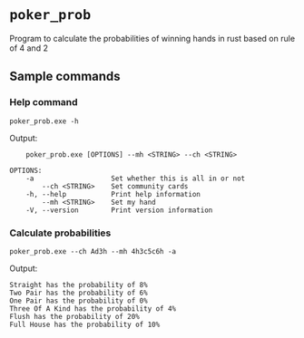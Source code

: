 # `poker_prob`

Program to calculate the probabilities of winning hands in rust based on rule of 4 and 2

## Sample commands

### Help command

`poker_prob.exe -h`

Output:

```/bin/bash
    poker_prob.exe [OPTIONS] --mh <STRING> --ch <STRING>

OPTIONS:
    -a                   Set whether this is all in or not
        --ch <STRING>    Set community cards
    -h, --help           Print help information
        --mh <STRING>    Set my hand
    -V, --version        Print version information
```

### Calculate probabilities

`poker_prob.exe --ch Ad3h --mh 4h3c5c6h -a`

Output:

```/bin/bash
Straight has the probability of 8%
Two Pair has the probability of 6%
One Pair has the probability of 0%
Three Of A Kind has the probability of 4%
Flush has the probability of 20%
Full House has the probability of 10%
```
